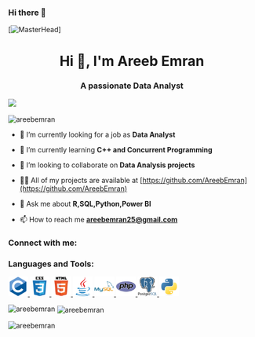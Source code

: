 ### Hi there 👋

[![MasterHead](https://cdn3.vectorstock.com/i/1000x1000/26/62/data-analysis-colorful-modern-banner-vector-19132662.jpg)]
<h1 align="center">Hi 👋, I'm Areeb Emran</h1>
<h3 align="center">A passionate Data Analyst</h3>
<img src="https://cdni.iconscout.com/illustration/premium/thumb/data-analyst-5365288-4500156.png?f=webp">
<p align="left"> <img src="https://komarev.com/ghpvc/?username=areebemran&label=Profile%20views&color=0e75b6&style=flat" alt="areebemran" /> </p>

- 🔭 I’m currently looking for a job as **Data Analyst**

- 🌱 I’m currently learning **C++ and Concurrent Programming**

- 👯 I’m looking to collaborate on **Data Analysis projects**

- 👨‍💻 All of my projects are available at [https://github.com/AreebEmran](https://github.com/AreebEmran)

- 💬 Ask me about **R,SQL,Python,Power BI**

- 📫 How to reach me **areebemran25@gmail.com**

<h3 align="left">Connect with me:</h3>
<p align="left">
</p>

<h3 align="left">Languages and Tools:</h3>
<p align="left"> <a href="https://www.cprogramming.com/" target="_blank" rel="noreferrer"> <img src="https://raw.githubusercontent.com/devicons/devicon/master/icons/c/c-original.svg" alt="c" width="40" height="40"/> </a> <a href="https://www.w3schools.com/css/" target="_blank" rel="noreferrer"> <img src="https://raw.githubusercontent.com/devicons/devicon/master/icons/css3/css3-original-wordmark.svg" alt="css3" width="40" height="40"/> </a> <a href="https://www.w3.org/html/" target="_blank" rel="noreferrer"> <img src="https://raw.githubusercontent.com/devicons/devicon/master/icons/html5/html5-original-wordmark.svg" alt="html5" width="40" height="40"/> </a> <a href="https://www.java.com" target="_blank" rel="noreferrer"> <img src="https://raw.githubusercontent.com/devicons/devicon/master/icons/java/java-original.svg" alt="java" width="40" height="40"/> </a> <a href="https://www.mysql.com/" target="_blank" rel="noreferrer"> <img src="https://raw.githubusercontent.com/devicons/devicon/master/icons/mysql/mysql-original-wordmark.svg" alt="mysql" width="40" height="40"/> </a> <a href="https://www.php.net" target="_blank" rel="noreferrer"> <img src="https://raw.githubusercontent.com/devicons/devicon/master/icons/php/php-original.svg" alt="php" width="40" height="40"/> </a> <a href="https://www.postgresql.org" target="_blank" rel="noreferrer"> <img src="https://raw.githubusercontent.com/devicons/devicon/master/icons/postgresql/postgresql-original-wordmark.svg" alt="postgresql" width="40" height="40"/> </a> <a href="https://www.python.org" target="_blank" rel="noreferrer"> <img src="https://raw.githubusercontent.com/devicons/devicon/master/icons/python/python-original.svg" alt="python" width="40" height="40"/> </a> <a href="https://sass-lang.com" target="_blank" rel="noreferrer"> </a> </p>

<p><img align="left" src="https://github-readme-stats.vercel.app/api/top-langs?username=areebemran&show_icons=true&locale=en&layout=compact" alt="areebemran" /></p>

<p>&nbsp;<img align="center" src="https://github-readme-stats.vercel.app/api?username=areebemran&show_icons=true&locale=en" alt="areebemran" /></p>

<p><img align="center" src="https://github-readme-streak-stats.herokuapp.com/?user=areebemran&" alt="areebemran" /></p>
